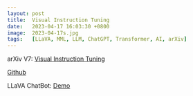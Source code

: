 ```yaml
---
layout: post
title:  Visual Instruction Tuning
date:   2023-04-17 16:03:30 +0800
image:  2023-04-17s.jpg
tags:   [LLaVA, MML, LLM, ChatGPT, Transformer, AI, arXiv]
---
```


arXiv V7: [Visual Instruction Tuning](https://arxiv.org/pdf/2304.08485.pdf)

[Github](https://llava-vl.github.io)

LLaVA ChatBot: [Demo](https://llava.hliu.cc)